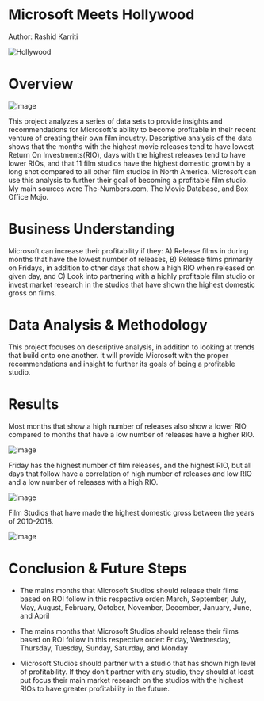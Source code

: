 # Microsoft Meets Hollywood
Author: Rashid Karriti


![Hollywood](https://user-images.githubusercontent.com/82670256/127788160-ce14e179-ddcb-468e-9ec2-128ff1d60966.gif)
# Overview
![image](https://user-images.githubusercontent.com/82670256/128436866-2d223aec-3724-4f1b-8bd3-c692cb9b8503.png)

This project analyzes a series of data sets to provide insights and recommendations for Microsoft's ability to become profitable in their recent venture of creating their own film industry. Descriptive analysis of the data shows that the months with the highest movie releases tend to have lowest Return On Investments(RIO), days with the highest releases tend to have lower RIOs, and that 11 film studios have the highest domestic growth by a long shot compared to all other film studios in North America. Microsoft can use this analysis to further their goal of becoming a profitable film studio. My main sources were The-Numbers.com, The Movie Database, and Box Office Mojo.

# Business Understanding
Microsoft can increase their profitability if they: A) Release films in during months that have the lowest number of releases, B) Release films primarily on Fridays, in addition to other days that show a high RIO when released on given day, and C) Look into partnering with a highly profitable film studio or invest market research in the studios that have shown the highest domestic gross on films.   
# Data Analysis & Methodology
This project focuses on descriptive analysis, in addition to looking at trends that build onto one another. It will provide Microsoft with the proper recommendations and insight to further its goals of being a profitable studio.  
# Results
Most months that show a high number of releases also show a lower RIO compared to months that have a low number of releases have a higher RIO.

![image](https://user-images.githubusercontent.com/82670256/128439669-f39cb172-26a6-4cbe-b815-0b10884be6b2.png)

Friday has the highest number of film releases, and the highest RIO, but all days that follow have a correlation of high number of releases and low RIO and a low number of releases with a high RIO. 

![image](https://user-images.githubusercontent.com/82670256/128507698-3e58025c-8359-424d-a228-2b5b39173d1d.png)

Film Studios that have made the highest domestic gross between the years of 2010-2018. 

![image](https://user-images.githubusercontent.com/82670256/128439682-3c23f3b5-33b0-4510-a53d-a87164bd2f31.png)

# Conclusion & Future Steps 
- The mains months that Microsoft Studios should release their films based on ROI follow in this respective order: March, September, July, May, August, February, October, November, December, January, June, and April

- The mains months that Microsoft Studios should release their films based on ROI follow in this respective order: Friday, Wednesday, Thursday, Tuesday, Sunday, Saturday, and Monday

- Microsoft Studios should partner with a studio that has shown high level of profitability. If they don’t partner with any studio, they should at least put focus their main market research on the studios with the highest RIOs to have greater profitability in the future. 


